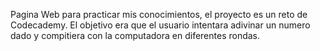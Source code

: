 Pagina Web para practicar mis conocimientos, el proyecto es un reto de Codecademy. El objetivo era que el usuario intentara adivinar un numero dado y compitiera con la computadora en diferentes rondas.
